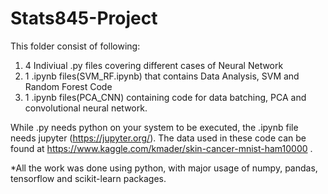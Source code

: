 # Stats845-Project
This folder consist of following:

1. 4 Indiviual .py files covering different cases of Neural Network 
2. 1 .ipynb files(SVM_RF.ipynb) that contains Data Analysis, SVM and Random Forest Code
3. 1 .ipynb files(PCA_CNN) containing code for data batching, PCA and convolutional neural network.
 
While .py needs python on your system to be executed, the .ipynb file needs jupyter (https://jupyter.org/).
The data used in these code can be found at https://www.kaggle.com/kmader/skin-cancer-mnist-ham10000 .

*All the work was done using python, with major usage of numpy, pandas, tensorflow and scikit-learn packages.
